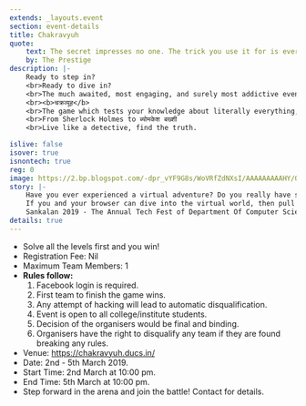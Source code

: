 ```yaml
---
extends: _layouts.event
section: event-details
title: Chakravyuh
quote:
    text: The secret impresses no one. The trick you use it for is everything
    by: The Prestige
description: |-
    Ready to step in?
    <br>Ready to dive in? 
    <br>The much awaited, most engaging, and surely most addictive event of Sankalan is close..
    <br><b>चक्रव्यूह</b>
    <br>The game which tests your knowledge about literally everything, your skills of finding out the path to the right answer, your power of making connections and of course your perseverance. 
    <br>From Sherlock Holmes to ब्योमकेश बख्शी
    <br>Live like a detective, find the truth.

islive: false
isover: true
isnontech: true
reg: 0
image: https://2.bp.blogspot.com/-dpr_vYF9G8s/WoVRfZdNXsI/AAAAAAAAAHY/O3SA3fCNxL8ZVuboCASMJyIW-oqQjMJvQCLcBGAs/s1600/chakravyuh.png
story: |-
    Have you ever experienced a virtual adventure? Do you really have something to go for a quest of your life to bring the clues out the world’s most complicated system –world wide web?
    If you and your browser can dive into the virtual world, then pull up your surfing skills and be ready to engage in competitive one-upmanship to create the ultimate artificial illusion.
    Sankalan 2019 - The Annual Tech Fest of Department Of Computer Science, brings you the much awaited event - Chakravyuh (The online treasure hunt).
details: true
---
```

- Solve all the levels first and you win!
- Registration Fee:  Nil
- Maximum Team Members:  1
- **Rules follow:**
    1. Facebook login is required.
    1. First team to finish the game wins.
    1. Any attempt of hacking will lead to automatic disqualification.
    1. Event is open to all college/institute students.
    1. Decision of the organisers would be final and binding.
    1. Organisers have the right to disqualify any team if they are found breaking any rules.
- Venue: <a href="https://chakravyuh18.com/" target="_blank">https://chakravyuh.ducs.in/</a>
- Date: 2nd - 5th March 2019.
- Start Time: 2nd March at 10:00 pm.
- End Time: 5th March at 10:00 pm.
- Step forward in the arena and join the battle! Contact for details.